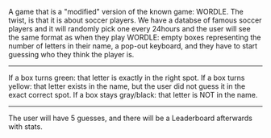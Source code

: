 A game that is a "modified" version of the known game: WORDLE. The twist, is that it is about soccer players. 
We have a databse of famous soccer players and it will randomly pick one every 24hours and the user will see the same format as when they play WORDLE: empty boxes representing the number of letters in their name, a pop-out keyboard, and they have to start guessing who they think the player is.
- - - - - - - - - - - - 
If a box turns green: that letter is exactly in the right spot. 
If a box turns yellow: that letter exists in the name, but the user did not guess it in the exact correct spot. 
If a box stays gray/black: that letter is NOT in the name.
- - - - - - - - - - - - 
The user will have 5 guesses, and there will be a Leaderboard afterwards with stats.
